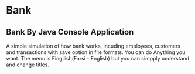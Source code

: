 # Bank
Bank By Java Console Application
--------------------------------

A simple simulation of how bank works, incuding employees, customers and transactions with save option in file formats.
You can do Anything you want.
The menu is Fingilish(Farsi - English) but you can simpply understand and change titles.
